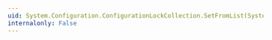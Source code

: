 ```yaml
---
uid: System.Configuration.ConfigurationLockCollection.SetFromList(System.String)
internalonly: False
---
```

